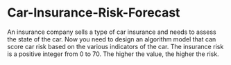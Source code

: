 # Car-Insurance-Risk-Forecast
An insurance company sells a type of car insurance and needs to assess the state of the car. Now you need to design an algorithm model that can score car risk based on the various indicators of the car. The insurance risk is a positive integer from 0 to 70. The higher the value, the higher the risk.
